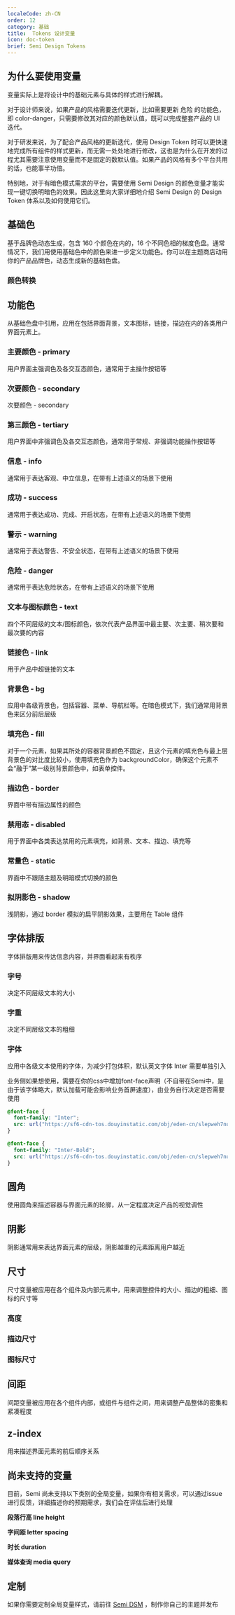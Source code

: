 ```yaml
---
localeCode: zh-CN
order: 12
category: 基础
title:  Tokens 设计变量
icon: doc-token
brief: Semi Design Tokens
---
```


<JumpToToken/>

## 为什么要使用变量

变量实际上是将设计中的基础元素与具体的样式进行解耦。

对于设计师来说，如果产品的风格需要迭代更新，比如需要更新 危险 的功能色，即 color-danger，只需要修改其对应的颜色默认值，既可以完成整套产品的 UI 迭代。

对于研发来说，为了配合产品风格的更新迭代，使用 Design Token 时可以更快速地完成所有组件的样式更新，而无需一处处地进行修改，这也是为什么在开发的过程尤其需要注意使用变量而不是固定的数默认值。如果产品的风格有多个平台共用的话，也能事半功倍。

特别地，对于有暗色模式需求的平台，需要使用 Semi Design 的颜色变量才能实现一键切换明暗色的效果。因此这里向大家详细地介绍 Semi Design 的 Design Token 体系以及如何使用它们。



## 基础色

基于品牌色动态生成，包含 160 个颜色在内的，16 个不同色相的梯度色盘。通常情况下，我们用使用基础色中的颜色来进一步定义功能色。你可以在主题商店动用你的产品品牌色，动态生成新的基础色盘。

<FullPalette/>

### 颜色转换
<ColorConverter/>

## 功能色

从基础色盘中引用，应用在包括界面背景，文本图标，链接，描边在内的各类用户界面元素上。

### 主要颜色 - primary

用户界面主强调色及各交互态颜色，通常用于主操作按钮等

<DesignToken componentName='global' reg={/color-primary/}/>

### 次要颜色 - secondary

次要颜色 - secondary

<DesignToken componentName='global' reg={/color-secondary/}/>

### 第三颜色 - tertiary

用户界面中非强调色及各交互态颜色，通常用于常规、非强调功能操作按钮等

<DesignToken componentName='global' reg={/color-tertiary/}/>

### 信息 - info

通常用于表达客观、中立信息，在带有上述语义的场景下使用

<DesignToken componentName='global' reg={/color-info/}/>

### 成功 - success

通常用于表达成功、完成、开启状态，在带有上述语义的场景下使用

<DesignToken componentName='global' reg={/color-success/}/>

### 警示 - warning

通常用于表达警告、不安全状态，在带有上述语义的场景下使用

<DesignToken componentName='global' reg={/color-warning/}/>

### 危险 - danger

通常用于表达危险状态，在带有上述语义的场景下使用

<DesignToken componentName='global' reg={/color-danger/}/>

### 文本与图标颜色 - text

四个不同层级的文本/图标颜色，依次代表产品界面中最主要、次主要、稍次要和最次要的内容

<DesignToken componentName='global' reg={/color-text/}/>

### 链接色 - link

用于产品中超链接的文本

<DesignToken componentName='global' reg={/color-link/}/>

### 背景色 - bg

应用中各级背景色，包括容器、菜单、导航栏等。在暗色模式下，我们通常用背景色来区分前后层级

<DesignToken componentName='global' reg={/color-bg/}/>

### 填充色 - fill

对于一个元素，如果其所处的容器背景颜色不固定，且这个元素的填充色与最上层背景色的对比度比较小，使用填充色作为 backgroundColor，确保这个元素不会“融于”某一级别背景颜色中，如表单控件。

<DesignToken componentName='global' reg={/color-fill/}/>

### 描边色 - border

界面中带有描边属性的颜色

<DesignToken componentName='global' reg={/color-border/}/>

### 禁用态 - disabled

用于界面中各类表达禁用的元素填充，如背景、文本、描边、填充等

<DesignToken componentName='global' reg={/color-disabled/}/>

### 常量色 - static

界面中不跟随主题及明暗模式切换的颜色

<DesignToken componentName='global' reg={/((--semi-black)|(--semi-white))$/}/>

### 拟阴影色 - shadow

浅阴影，通过 border 模拟的扁平阴影效果，主要用在 Table 组件

<DesignToken componentName='global' reg={/^--semi-color-shadow$/}/>

## 字体排版

字体排版用来传达信息内容，并界面看起来有秩序

### 字号

决定不同层级文本的大小

<DesignToken componentName='global' reg={/font-size/}/>

### 字重

决定不同层级文本的粗细

<DesignToken componentName='global' reg={/font-weight/}/>

### 字体

应用中各级文本使用的字体，为减少打包体积，默认英文字体 Inter 需要单独引入

业务侧如果想使用，需要在你的css中增加font-face声明（不自带在Semi中，是由于该字体略大，默认加载可能会影响业务首屏速度），由业务自行决定是否需要使用

```css
@font-face {
  font-family: "Inter";
  src: url("https://sf6-cdn-tos.douyinstatic.com/obj/eden-cn/slepweh7nupqpognuhbo/Inter-Regular.ttf") format("ttf");
}

@font-face {
  font-family: "Inter-Bold";
  src: url("https://sf6-cdn-tos.douyinstatic.com/obj/eden-cn/slepweh7nupqpognuhbo/Inter-Bold.ttf") format("ttf");
}

```

<DesignToken componentName='global' reg={/font-family/}/>

## 圆角

使用圆角来描述容器与界面元素的轮廓，从一定程度决定产品的视觉调性

<DesignToken componentName='global' reg={/border-radius/}/>

## 阴影

阴影通常用来表达界面元素的层级，阴影越重的元素距离用户越近

<DesignToken componentName='global' reg={/\$shadow/}/>

## 尺寸

尺寸变量被应用在各个组件及内部元素中，用来调整控件的大小、描边的粗细、图标的尺寸等

### 高度

<DesignToken componentName='global' reg={/\height-control/}/>

### 描边尺寸

<DesignToken componentName='global' reg={/\$border-thickness/}/>

### 图标尺寸

<DesignToken componentName='global' reg={/\$width-icon/}/>

## 间距

间距变量被应用在各个组件内部，或组件与组件之间，用来调整产品整体的密集和紧凑程度

<DesignToken componentName='global' reg={/(spacing-)|(width-base)|(loose)/}/>

## z-index

用来描述界面元素的前后顺序关系

<DesignToken componentName='global' reg={/z-/}/>

## 尚未支持的变量
目前，Semi 尚未支持以下类别的全局变量，如果你有相关需求，可以通过issue进行反馈，详细描述你的预期需求，我们会在评估后进行处理

**段落行高 line height**

**字间距 letter spacing**

**时长 duration**

**媒体查询 media query**

## 定制

如果你需要定制全局变量样式，请前往 [Semi DSM](https://semi.design/dsm) ，制作你自己的主题并发布
